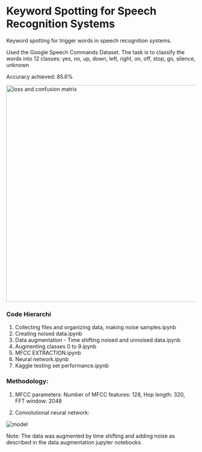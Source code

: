 # Keyword Spotting for Speech Recognition Systems
Keyword spotting for trigger words in speech recognition systems. 

Used the Google Speech Commands Dataset. The task is to classify the words into 12 classes: yes, no, up, down, left, right, on, off, stop, go, silence, unknown

Accuracy achieved: 85.6%

<img width="576" alt="loss and confusion matrix" src="https://user-images.githubusercontent.com/18056877/35028082-2bb3c32e-fb22-11e7-96c6-971217ed8e06.png">

### Code Hierarchi 

1. Collecting files and organizing data, making noise samples.ipynb
2. Creating noised data.ipynb
3. Data augmentation - Time shifting noised and unnoised data.ipynb	
4. Augmenting classes 0 to 9.ipynb
5. MFCC EXTRACTION.ipynb
6. Neural network.ipynb
7. Kaggle testing set performance.ipynb

### Methodology: 

1. MFCC parameters: 
Number of MFCC features: 128, 
Hop length: 320, 
FFT window: 2048

2. Convolutional neural network: 


![model](https://user-images.githubusercontent.com/18056877/35027717-3d22990c-fb20-11e7-8b87-f6e1c4bfdd42.png)


Note: The data was augmented by time shifting and adding noise as described in the data augmentation jupyter notebooks. 

